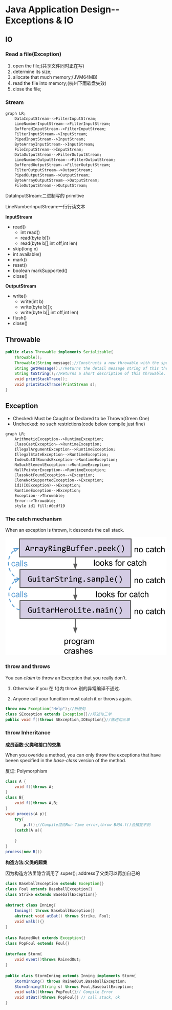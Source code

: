 # Java Application Design--Exceptions & IO

## IO
### Read a file(Exception)

1. open the file;(共享文件同时正在写)
2. determine its size;
3. allocate that much memory;(JVM64MB)
4. read the file into memory;(杭州下雨软盘失效)
5. close the file;

### Stream

```mermaid
graph LR;
	DataInputStream-->FilterInputStream;
	LineNumberInputStream-->FilterInputStream;
	BufferedInputStream-->FilterInputStream;
	FilterInputStream-->InputStream;
	PipedInputStream-->InputStream;
	ByteArrayInputStream-->InputStream;
	FileInputStream-->InputStream;
	DataOutputStream-->FilterOutputStream;
	LineNumberOutputStream-->FilterOutputStream;
	BufferedOutputStream-->FilterOutputStream;
	FilterOutputStream-->OutputStream;
	PipedOutputStream-->OutputStream;
	ByteArrayOutputStream-->OutputStream;
	FileOutputStream-->OutputStream;
```

DataInputStream:二进制写的 primitive

LineNumberInputStream:一行行读文本

**InputStream**

- read()
  - int read()
  - read(byte b[])
  - read(byte b[],int off,int len)
- skip(long n)
- int available()
- mark()
- reset()
- boolean markSupported()
- close()

**OutputStream**

- write()
  - write(int b)
  - write(byte b[]);
  - write(byte b[],int off,int len)
- flush()
- close()

## Throwable

```java
public class Throwable implements Serializable{
	Throwable();
	Throwable(String message);//Constructs a new throwable with the specified detail message.
	String getMessage();//Returns the detail message string of this throwable
	String toString();//Returns a short description of this throwable.
	void printStackTrace();
	void printStackTrace(PrintStream s);
}
```

## Exception

- Checked: Must be Caught or Declared to be Thrown(Green One)
- Unchecked: no such restrictions(code below compile just fine)

```mermaid
graph LR;
	ArithmeticException-->RuntimeException;
	ClassCastException-->RuntimeException;
	IllegalArgumentException-->RuntimeException;
	IllegalStateException-->RuntimeException;
	IndexOutOfBoundsException-->RuntimeException;
	NoSuchElementException-->RuntimeException;
	NullPointerException-->RuntimeException;
	ClassNotFoundException-->Exception;
	CloneNotSupportedException-->Exception;
	id1(IOException)-->Exception;
    RuntimeException-->Exception;
    Exception-->Throwable;
    Error-->Throwable;
	style id1 fill:#0cdf19
```

### The catch mechanism

When an exception is thrown, it descends the call stack.

![20221030173316](https://raw.githubusercontent.com/zxc2012/image/main/20221030173316.png)

### throw and throws

You can _claim_ to throw an Exception that you really don't.

1. Otherwise if you 在 f()内 throw 别的异常编译不通过.

2. Anyone call your funcition must catch it or throws again.

```java
throw new Exception("Help");//祈使句
class SException extends Exception{}//陈述句三单
public void f()throws SException,IOExption{}//陈述句三单
```

### throw Inheritance

**成员函数:父类和接口的交集**

When you overide a method, you can only throw the exceptions that have beeen specified in the *base-class* version of the method.

反证: Polymorphism

```java
class A {
	void f()throws A;
}
class B{
	void f()throws A,B;
}
void process(A p){
	try{
		p.f();//Compile过而Run Time error,throw B时A.f()会捕捉不到
	}catch(A a){

	}
}
process(new B())
```

**构造方法:父类的超集**

因为构造方法里隐含调用了 super(); address了父类可以再加自己的

```java
class BaseballException extends Exception{}
class Foul extends BaseballException{}
class Strike extends BaseballException{}

abstract class Inning{
	Inning() throws BaseballException{}
	abstract void atBat() throws Strike, Foul;
	void walk(){} 
}

class RainedOut extends Exception{}
class PopFoul extends Foul{}

interface Storm{
	void event()throws RainedOut;
}

public class StormInning extends Inning implements Storm{
	StormInning() throws RainedOut,BaseballException;
	StormInning(String s) throws Foul,BaseballException;
	void walk()throws PopFoul{}// Compile Error
	void atBat()throws PopFoul{} // call stack, ok
}
```
